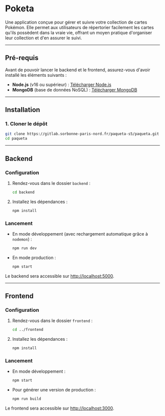 # **Poketa**

Une application conçue pour gérer et suivre votre collection de cartes Pokémon. Elle permet aux utilisateurs de répertorier facilement les cartes qu'ils possèdent dans la vraie vie, offrant un moyen pratique d'organiser leur collection et d'en assurer le suivi.

---

## **Pré-requis**

Avant de pouvoir lancer le backend et le frontend, assurez-vous d'avoir installé les éléments suivants :

- **Node.js** (v16 ou supérieur) : [Télécharger Node.js](https://nodejs.org/)
- **MongoDB** (base de données NoSQL) : [Télécharger MongoDB](https://www.mongodb.com/try/download/community)

---

## **Installation**

### 1. Cloner le dépôt

```bash
git clone https://gitlab.sorbonne-paris-nord.fr/paqueta-s5/paqueta.git
cd paqueta
```

---

## **Backend**

### **Configuration**

1. Rendez-vous dans le dossier `backend` :
   ```bash
   cd backend
   ```

2. Installez les dépendances :
   ```bash
   npm install
   ```
   
### **Lancement**

- En mode développement (avec rechargement automatique grâce à `nodemon`) :
  ```bash
  npm run dev
  ```

- En mode production :
  ```bash
  npm start
  ```

Le backend sera accessible sur [http://localhost:5000](http://localhost:5000).

---

## **Frontend**

### **Configuration**

1. Rendez-vous dans le dossier `frontend` :
   ```bash
   cd ../frontend
   ```

2. Installez les dépendances :
   ```bash
   npm install
   ```

### **Lancement**

- En mode développement :
  ```bash
  npm start
  ```

- Pour générer une version de production :
  ```bash
  npm run build
  ```

Le frontend sera accessible sur [http://localhost:3000](http://localhost:3000).